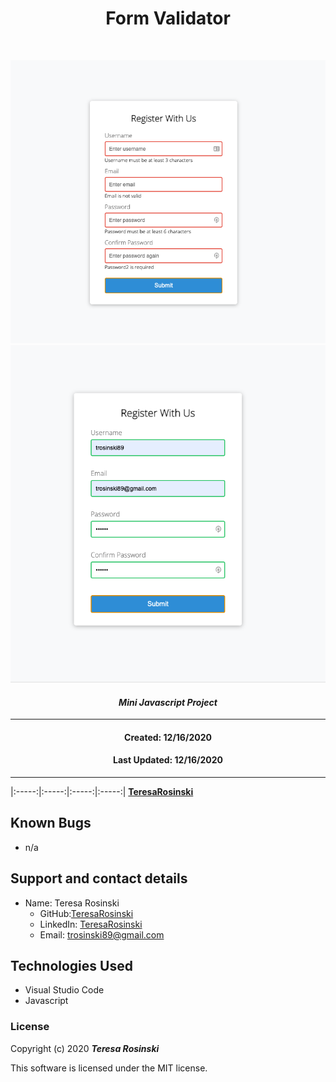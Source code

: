 <h1 align="center"><strong>Form Validator</strong></h1>

<img align = "center">

![Preview](./formValidator1.png)
![Preview](./formValidator2.png)

<h4 align="center"><em>Mini Javascript Project</em></h4>

----

<h4 align="center">Created: 12/16/2020</h4>
<h4 align="center">Last Updated: 12/16/2020</h4>

----

|:-----:|:-----:|:-----:|:-----:|
 [**TeresaRosinski**](https://github.com/TeresaRosinski) 

## Known Bugs

* n/a

## Support and contact details

* Name: Teresa Rosinski
  * GitHub:[TeresaRosinski](https://github.com/TeresaRosinski)
  * LinkedIn: [TeresaRosinski](https://www.linkedin.com/in/teresarosinski/)
  * Email: trosinski89@gmail.com

## Technologies Used

* Visual Studio Code
* Javascript

### License

Copyright (c) 2020 **_Teresa Rosinski_**

This software is licensed under the MIT license.
